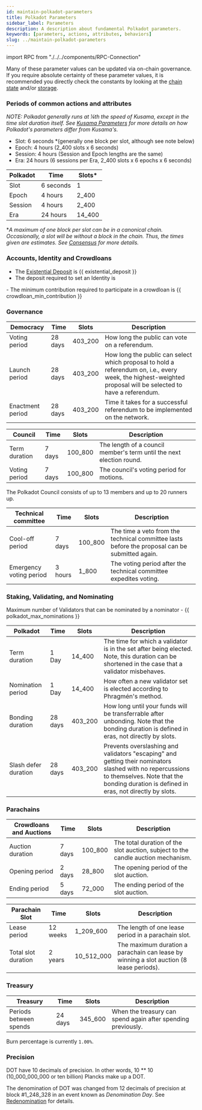 ```yaml
---
id: maintain-polkadot-parameters
title: Polkadot Parameters
sidebar_label: Parameters
description: A description about fundamental Polkadot parameters.
keywords: [parameters, actions, attributes, behaviors]
slug: ../maintain-polkadot-parameters
---
```

import RPC from "./../../components/RPC-Connection"

Many of these parameter values can be updated via on-chain governance. If you require absolute
certainty of these parameter values, it is recommended you directly check the constants by looking
at the [chain state](https://polkadot.js.org/apps/#/chainstate/constants) and/or
[storage](https://polkadot.js.org/apps/#/chainstate).

### Periods of common actions and attributes

_NOTE: Polkadot generally runs at &frac14;th the speed of Kusama, except in the time slot duration
itself. See [Kusama Parameters](https://guide.kusama.network/docs/kusama-parameters/) for more details on how Polkadot's parameters
differ from Kusama's._

- Slot: 6 seconds \*(generally one block per slot, although see note below)
- Epoch: 4 hours (2_400 slots x 6 seconds)
- Session: 4 hours (Session and Epoch lengths are the same)
- Era: 24 hours (6 sessions per Era, 2_400 slots x 6 epochs x 6 seconds)

| Polkadot | Time      | Slots\* |
| -------- | --------- | ------- |
| Slot     | 6 seconds | 1       |
| Epoch    | 4 hours   | 2_400   |
| Session  | 4 hours   | 2_400   |
| Era      | 24 hours  | 14_400  |

\*_A maximum of one block per slot can be in a canonical chain. Occasionally, a slot will be without
a block in the chain. Thus, the times given are *estimates*. See [Consensus](../learn/learn-consensus.md) for
more details._

### Accounts, Identity and Crowdloans

- The [Existential Deposit](../learn/learn-accounts.md#existential-deposit-and-reaping) is {{ existential_deposit }}
- The deposit required to set an Identity is 
<RPC network="polkadot" path="consts.identity.basicDeposit" defaultValue={202580000000} filter="humanReadable"/>
- The minimum contribution required to participate in a crowdloan is {{ crowdloan_min_contribution }}

### Governance

| Democracy        | Time    | Slots   | Description                                                                                                                                                   |
| ---------------- | ------- | ------- | ------------------------------------------------------------------------------------------------------------------------------------------------------------- |
| Voting period    | 28 days | 403_200 | How long the public can vote on a referendum.                                                                                                                 |
| Launch period    | 28 days | 403_200 | How long the public can select which proposal to hold a referendum on, i.e., every week, the highest-weighted proposal will be selected to have a referendum. |
| Enactment period | 28 days | 403_200 | Time it takes for a successful referendum to be implemented on the network.                                                                                   |

| Council       | Time   | Slots   | Description                                                          |
| ------------- | ------ | ------- | -------------------------------------------------------------------- |
| Term duration | 7 days | 100_800 | The length of a council member's term until the next election round. |
| Voting period | 7 days | 100_800 | The council's voting period for motions.                             |

The Polkadot Council consists of up to 13 members and up to 20 runners up.

| Technical committee     | Time    | Slots   | Description                                                                                    |
| ----------------------- | ------- | ------- | ---------------------------------------------------------------------------------------------- |
| Cool-off period         | 7 days  | 100_800 | The time a veto from the technical committee lasts before the proposal can be submitted again. |
| Emergency voting period | 3 hours | 1_800   | The voting period after the technical committee expedites voting.                              |

### Staking, Validating, and Nominating

Maximum number of Validators that can be nominated by a nominator - {{ polkadot_max_nominations }}

| Polkadot             | Time    | Slots   | Description                                                                                                                                                                                         |
| -------------------- | ------- | ------- | --------------------------------------------------------------------------------------------------------------------------------------------------------------------------------------------------- |
| Term duration        | 1 Day   | 14_400  | The time for which a validator is in the set after being elected. Note, this duration can be shortened in the case that a validator misbehaves.                                                     |
| Nomination period    | 1 Day   | 14_400  | How often a new validator set is elected according to Phragmén's method.                                                                                                                            |
| Bonding duration     | 28 days | 403_200 | How long until your funds will be transferrable after unbonding. Note that the bonding duration is defined in eras, not directly by slots.                                                          |
| Slash defer duration | 28 days | 403_200 | Prevents overslashing and validators "escaping" and getting their nominators slashed with no repercussions to themselves. Note that the bonding duration is defined in eras, not directly by slots. |

### Parachains

| Crowdloans and Auctions  | Time    | Slots   | Description                                                                      |
| ------------------------ | ------  | ------- | -------------------------------------------------------------------------------- |
| Auction duration         | 7 days  | 100_800 | The total duration of the slot auction, subject to the candle auction mechanism. |
| Opening period           | 2 days  | 28_800  | The opening period of the slot auction.                                          |
| Ending period            | 5 days  | 72_000  | The ending period of the slot auction.                                           |

| Parachain Slot           | Time     | Slots         | Description                                                                              |
| ------------------------ | -------- | ------------- | ---------------------------------------------------------------------------------------- |
| Lease period             | 12 weeks | 1_209_600     | The length of one lease period in a parachain slot.                                     |
| Total slot duration      | 2 years  | 10_512_000    | The maximum duration a parachain can lease by winning a slot auction (8 lease periods). |

### Treasury

| Treasury               | Time    | Slots   | Description                                                  |
| ---------------------- | ------- | ------- | ------------------------------------------------------------ |
| Periods between spends | 24 days | 345_600 | When the treasury can spend again after spending previously. |

Burn percentage is currently `1.00%`.

### Precision

DOT have 10 decimals of precision. In other words, 10 \*\* 10 (10_000_000_000 or ten billion)
Plancks make up a DOT.

The denomination of DOT was changed from 12 decimals of precision at block #1\_248\_328 in an event
known as *Denomination Day*. See [Redenomination](../general/redenomination.md) for details.
